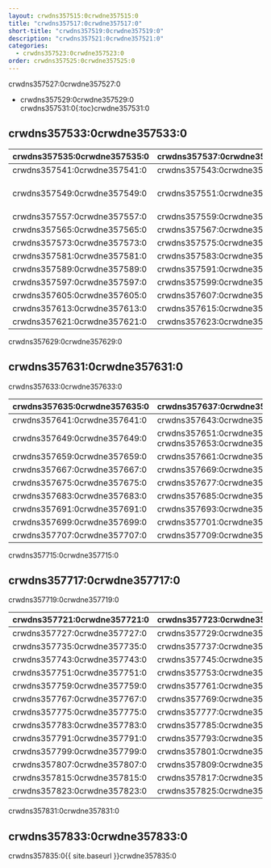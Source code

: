 ```yaml
---
layout: crwdns357515:0crwdne357515:0
title: "crwdns357517:0crwdne357517:0"
short-title: "crwdns357519:0crwdne357519:0"
description: "crwdns357521:0crwdne357521:0"
categories:
  - crwdns357523:0crwdne357523:0
order: crwdns357525:0crwdne357525:0
---
```


crwdns357527:0crwdne357527:0

* crwdns357529:0crwdne357529:0
crwdns357531:0{:toc}crwdne357531:0

## crwdns357533:0crwdne357533:0

| crwdns357535:0crwdne357535:0 | crwdns357537:0crwdne357537:0 | crwdns357539:0crwdne357539:0                                                   |
| ---------------------------- | ---------------------------- | ------------------------------------------------------------------------------ |
| crwdns357541:0crwdne357541:0 | crwdns357543:0crwdne357543:0 | <a href="crwdns357545:0{{ site.baseurl }}crwdne357545:0">crwdns357547:0crwdne357547:0</a>                                                      |
| crwdns357549:0crwdne357549:0 | crwdns357551:0crwdne357551:0 | [crwdns357555:0crwdne357555:0](crwdns357553:0{{ site.baseurl }}crwdne357553:0) |
| crwdns357557:0crwdne357557:0 | crwdns357559:0crwdne357559:0 | [crwdns357563:0crwdne357563:0](crwdns357561:0crwdne357561:0)                   |
| crwdns357565:0crwdne357565:0 | crwdns357567:0crwdne357567:0 | [crwdns357571:0crwdne357571:0](crwdns357569:0crwdne357569:0)                   |
| crwdns357573:0crwdne357573:0 | crwdns357575:0crwdne357575:0 | [crwdns357579:0crwdne357579:0](crwdns357577:0crwdne357577:0)                   |
| crwdns357581:0crwdne357581:0 | crwdns357583:0crwdne357583:0 | [crwdns357587:0crwdne357587:0](crwdns357585:0crwdne357585:0)                   |
| crwdns357589:0crwdne357589:0 | crwdns357591:0crwdne357591:0 | [crwdns357595:0crwdne357595:0](crwdns357593:0crwdne357593:0)                   |
| crwdns357597:0crwdne357597:0 | crwdns357599:0crwdne357599:0 | [crwdns357603:0crwdne357603:0](crwdns357601:0crwdne357601:0)                   |
| crwdns357605:0crwdne357605:0 | crwdns357607:0crwdne357607:0 | [crwdns357611:0crwdne357611:0](crwdns357609:0crwdne357609:0)                   |
| crwdns357613:0crwdne357613:0 | crwdns357615:0crwdne357615:0 | [crwdns357619:0crwdne357619:0](crwdns357617:0crwdne357617:0)                   |
| crwdns357621:0crwdne357621:0 | crwdns357623:0crwdne357623:0 | [crwdns357627:0crwdne357627:0](crwdns357625:0crwdne357625:0)                   |
crwdns357629:0crwdne357629:0

## crwdns357631:0crwdne357631:0

crwdns357633:0crwdne357633:0

| crwdns357635:0crwdne357635:0 | crwdns357637:0crwdne357637:0                              | crwdns357639:0crwdne357639:0                                 |
| ---------------------------- | --------------------------------------------------------- | ------------------------------------------------------------ |
| crwdns357641:0crwdne357641:0 | crwdns357643:0crwdne357643:0                              | [crwdns357647:0crwdne357647:0](crwdns357645:0crwdne357645:0) |
| crwdns357649:0crwdne357649:0 | crwdns357651:0crwdne357651:0 crwdns357653:0crwdne357653:0 | [crwdns357657:0crwdne357657:0](crwdns357655:0crwdne357655:0) |
| crwdns357659:0crwdne357659:0 | crwdns357661:0crwdne357661:0                              | [crwdns357665:0crwdne357665:0](crwdns357663:0crwdne357663:0) |
| crwdns357667:0crwdne357667:0 | crwdns357669:0crwdne357669:0                              | [crwdns357673:0crwdne357673:0](crwdns357671:0crwdne357671:0) |
| crwdns357675:0crwdne357675:0 | crwdns357677:0crwdne357677:0                              | [crwdns357681:0crwdne357681:0](crwdns357679:0crwdne357679:0) |
| crwdns357683:0crwdne357683:0 | crwdns357685:0crwdne357685:0                              | [crwdns357689:0crwdne357689:0](crwdns357687:0crwdne357687:0) |
| crwdns357691:0crwdne357691:0 | crwdns357693:0crwdne357693:0                              | [crwdns357697:0crwdne357697:0](crwdns357695:0crwdne357695:0) |
| crwdns357699:0crwdne357699:0 | crwdns357701:0crwdne357701:0                              | [crwdns357705:0crwdne357705:0](crwdns357703:0crwdne357703:0) |
| crwdns357707:0crwdne357707:0 | crwdns357709:0crwdne357709:0                              | [crwdns357713:0crwdne357713:0](crwdns357711:0crwdne357711:0) |
crwdns357715:0crwdne357715:0

## crwdns357717:0crwdne357717:0

crwdns357719:0crwdne357719:0

| crwdns357721:0crwdne357721:0 | crwdns357723:0crwdne357723:0 | crwdns357725:0crwdne357725:0                                 |
| ---------------------------- | ---------------------------- | ------------------------------------------------------------ |
| crwdns357727:0crwdne357727:0 | crwdns357729:0crwdne357729:0 | [crwdns357733:0crwdne357733:0](crwdns357731:0crwdne357731:0) |
| crwdns357735:0crwdne357735:0 | crwdns357737:0crwdne357737:0 | [crwdns357741:0crwdne357741:0](crwdns357739:0crwdne357739:0) |
| crwdns357743:0crwdne357743:0 | crwdns357745:0crwdne357745:0 | [crwdns357749:0crwdne357749:0](crwdns357747:0crwdne357747:0) |
| crwdns357751:0crwdne357751:0 | crwdns357753:0crwdne357753:0 | [crwdns357757:0crwdne357757:0](crwdns357755:0crwdne357755:0) |
| crwdns357759:0crwdne357759:0 | crwdns357761:0crwdne357761:0 | [crwdns357765:0crwdne357765:0](crwdns357763:0crwdne357763:0) |
| crwdns357767:0crwdne357767:0 | crwdns357769:0crwdne357769:0 | [crwdns357773:0crwdne357773:0](crwdns357771:0crwdne357771:0) |
| crwdns357775:0crwdne357775:0 | crwdns357777:0crwdne357777:0 | [crwdns357781:0crwdne357781:0](crwdns357779:0crwdne357779:0) |
| crwdns357783:0crwdne357783:0 | crwdns357785:0crwdne357785:0 | [crwdns357789:0crwdne357789:0](crwdns357787:0crwdne357787:0) |
| crwdns357791:0crwdne357791:0 | crwdns357793:0crwdne357793:0 | [crwdns357797:0crwdne357797:0](crwdns357795:0crwdne357795:0) |
| crwdns357799:0crwdne357799:0 | crwdns357801:0crwdne357801:0 | [crwdns357805:0crwdne357805:0](crwdns357803:0crwdne357803:0) |
| crwdns357807:0crwdne357807:0 | crwdns357809:0crwdne357809:0 | [crwdns357813:0crwdne357813:0](crwdns357811:0crwdne357811:0) |
| crwdns357815:0crwdne357815:0 | crwdns357817:0crwdne357817:0 | [crwdns357821:0crwdne357821:0](crwdns357819:0crwdne357819:0) |
| crwdns357823:0crwdne357823:0 | crwdns357825:0crwdne357825:0 | [crwdns357829:0crwdne357829:0](crwdns357827:0crwdne357827:0) |
crwdns357831:0crwdne357831:0

## crwdns357833:0crwdne357833:0

crwdns357835:0{{ site.baseurl }}crwdne357835:0
